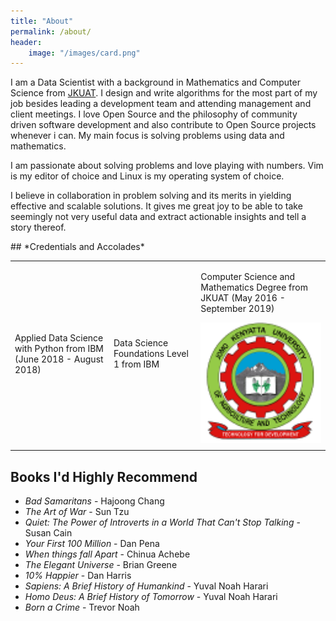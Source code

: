```yaml
---
title: "About"
permalink: /about/
header:
    image: "/images/card.png"
---
```

<div class='intro container-fluid'>
<p>
I am a Data Scientist with a background in Mathematics and Computer Science from <a href="https://jkuat.ac.ke/">JKUAT</a>.
I design and write algorithms for the most part of my job besides leading a development
team and attending management and client meetings.
I love Open Source and the philosophy of community driven software development and also
contribute to Open Source projects whenever i can.
My main focus is solving problems using data and mathematics.
</p>
<p>
I am passionate about solving problems and love playing with numbers.
Vim is my editor of choice and Linux is my operating system of choice.
</p>
<p>
I believe in collaboration in problem solving and its merits in yielding effective and scalable solutions.
It gives me great joy to be able to take seemingly not very useful data and extract actionable insights and tell a story thereof.
</p>
</div>
## *Credentials and Accolades*
<table>
<tr class='row'>
<td class="col-md-4">
<p> Applied Data Science with Python from IBM (June 2018 - August 2018)</p>
<div data-iframe-width="150" data-iframe-height="270"
data-share-badge-id="bd35716f-5655-40ca-acb8-6135cdcfaeac"></div>
<script type="text/javascript">
(function() {
var s = document.createElement('script');
s.type = 'text/javascript';
s.async = true;
s.src = '//cdn.youracclaim.com/assets/utilities/embed.js';
var o = document.getElementsByTagName('script')[0];
o.parentNode.insertBefore(s, o);
})();
</script>
</td>
<td class='col-md-4'>
<p> Data Science Foundations Level 1 from IBM</p>
<div data-iframe-width="150" data-iframe-height="270"
data-share-badge-id="a22e6a16-eb86-43d9-b60a-c697e2c228b1"></div>
<script type="text/javascript">
(function() {
var s = document.createElement('script');
s.type = 'text/javascript';
s.async = true;
s.src = '//cdn.youracclaim.com/assets/utilities/embed.js';
var o = document.getElementsByTagName('script')[0];
o.parentNode.insertBefore(s, o);
})();
</script>
</td>
<td class='col-md-4'>
<p> Computer Science and Mathematics  Degree from JKUAT (May 2016 - September 2019)</p>
<img class="img-responsive" src="/images/jkuat-logo.png" width="250">
</td>
</tr>
<tr class='row'>
<td class='col-md-4'>
<div data-iframe-width="150" data-iframe-height="270"
data-share-badge-id="4be8057a-7d2b-4f27-af22-3971089b13ab"></div>
<script type="text/javascript">
(function() {
var s = document.createElement('script');
s.type = 'text/javascript';
s.async = true;
s.src = '//cdn.youracclaim.com/assets/utilities/embed.js';
var o = document.getElementsByTagName('script')[0];
o.parentNode.insertBefore(s, o);
})();
</script>
</td>
<td class="col-md-4">
<div data-iframe-width="150" data-iframe-height="270"
data-share-badge-id="5a2d54df-d940-4760-9ba2-5bbcc3431061"></div>
<script type="text/javascript">
(function() {
var s = document.createElement('script');
s.type = 'text/javascript';
s.async = true;
s.src = '//cdn.youracclaim.com/assets/utilities/embed.js';
var o = document.getElementsByTagName('script')[0];
o.parentNode.insertBefore(s, o);
})();
</script>
</td>
<td class="col-md-4">
<div data-iframe-width="150" data-iframe-height="270"
data-share-badge-id="c27b66a0-e7d5-454c-b529-a30ba3b966a4"></div>
<script type="text/javascript">
(function() {
var s = document.createElement('script');
s.type = 'text/javascript';
s.async = true;
s.src = '//cdn.youracclaim.com/assets/utilities/embed.js';
var o = document.getElementsByTagName('script')[0];
o.parentNode.insertBefore(s, o);
})();
</script>
</td>
</tr>
</table>


## Books I'd Highly Recommend

* *Bad Samaritans* - Hajoong Chang
* *The Art of War* - Sun Tzu
* *Quiet: The Power of Introverts in a World That Can't Stop Talking* - Susan Cain
* *Your First 100 Million* - Dan Pena
* *When things fall Apart* - Chinua Achebe
* *The Elegant Universe* - Brian Greene
* *10% Happier* - Dan Harris
* *Sapiens: A Brief History of Humankind* - Yuval Noah Harari
* *Homo Deus: A Brief History of Tomorrow* - Yuval Noah Harari
* *Born a Crime* - Trevor Noah


